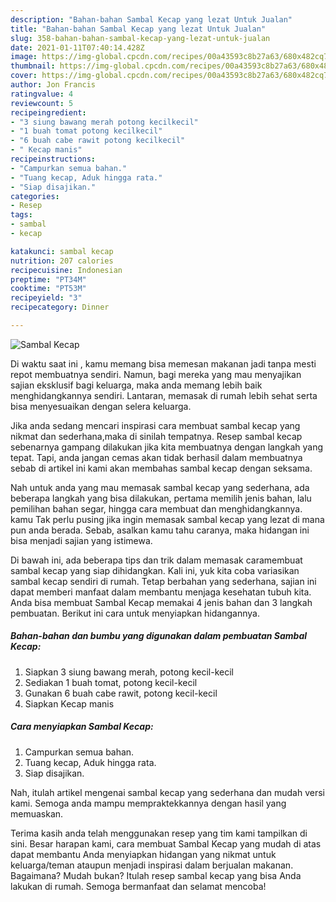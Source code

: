 ```yaml
---
description: "Bahan-bahan Sambal Kecap yang lezat Untuk Jualan"
title: "Bahan-bahan Sambal Kecap yang lezat Untuk Jualan"
slug: 358-bahan-bahan-sambal-kecap-yang-lezat-untuk-jualan
date: 2021-01-11T07:40:14.428Z
image: https://img-global.cpcdn.com/recipes/00a43593c8b27a63/680x482cq70/sambal-kecap-foto-resep-utama.jpg
thumbnail: https://img-global.cpcdn.com/recipes/00a43593c8b27a63/680x482cq70/sambal-kecap-foto-resep-utama.jpg
cover: https://img-global.cpcdn.com/recipes/00a43593c8b27a63/680x482cq70/sambal-kecap-foto-resep-utama.jpg
author: Jon Francis
ratingvalue: 4
reviewcount: 5
recipeingredient:
- "3 siung bawang merah potong kecilkecil"
- "1 buah tomat potong kecilkecil"
- "6 buah cabe rawit potong kecilkecil"
- " Kecap manis"
recipeinstructions:
- "Campurkan semua bahan."
- "Tuang kecap, Aduk hingga rata."
- "Siap disajikan."
categories:
- Resep
tags:
- sambal
- kecap

katakunci: sambal kecap 
nutrition: 207 calories
recipecuisine: Indonesian
preptime: "PT34M"
cooktime: "PT53M"
recipeyield: "3"
recipecategory: Dinner

---
```



![Sambal Kecap](https://img-global.cpcdn.com/recipes/00a43593c8b27a63/680x482cq70/sambal-kecap-foto-resep-utama.jpg)

Di waktu  saat ini , kamu memang bisa memesan makanan jadi tanpa mesti repot membuatnya sendiri. Namun, bagi mereka yang mau menyajikan sajian eksklusif bagi keluarga, maka anda memang lebih baik menghidangkannya sendiri. Lantaran, memasak di rumah lebih sehat serta bisa menyesuaikan dengan selera keluarga.

Jika anda sedang mencari inspirasi cara membuat sambal kecap yang nikmat dan sederhana,maka di sinilah tempatnya. Resep sambal kecap  sebenarnya gampang dilakukan jika kita membuatnya dengan langkah yang tepat. Tapi, anda jangan cemas akan tidak berhasil dalam membuatnya 
sebab di artikel ini kami akan membahas sambal kecap dengan seksama.  



Nah untuk anda yang mau memasak sambal kecap yang sederhana, ada beberapa langkah yang bisa dilakukan, pertama memilih jenis bahan, lalu pemilihan bahan segar, hingga cara membuat dan menghidangkannya. kamu Tak perlu pusing jika ingin memasak sambal kecap yang lezat di mana pun anda berada. Sebab, asalkan kamu  tahu caranya, maka hidangan ini bisa menjadi sajian yang istimewa.

Di bawah ini, ada beberapa tips dan trik dalam memasak caramembuat sambal kecap yang siap dihidangkan. Kali ini, yuk kita coba variasikan sambal kecap sendiri di rumah. Tetap berbahan yang sederhana, sajian ini dapat memberi manfaat dalam membantu menjaga kesehatan tubuh kita. Anda bisa membuat Sambal Kecap memakai 4 jenis bahan dan 3 langkah pembuatan. Berikut ini cara untuk menyiapkan hidangannya.

<!--inarticleads1-->

##### Bahan-bahan dan bumbu yang digunakan dalam pembuatan Sambal Kecap:

1. Siapkan 3 siung bawang merah, potong kecil-kecil
1. Sediakan 1 buah tomat, potong kecil-kecil
1. Gunakan 6 buah cabe rawit, potong kecil-kecil
1. Siapkan  Kecap manis




<!--inarticleads2-->

##### Cara menyiapkan Sambal Kecap:

1. Campurkan semua bahan.
1. Tuang kecap, Aduk hingga rata.
1. Siap disajikan.




Nah, itulah artikel mengenai  sambal kecap  yang sederhana dan mudah versi kami. Semoga anda mampu mempraktekkannya dengan hasil yang memuaskan. 

Terima kasih anda telah menggunakan resep yang tim kami tampilkan di sini. Besar harapan kami, cara membuat  Sambal Kecap yang mudah di atas dapat membantu Anda menyiapkan hidangan yang nikmat untuk keluarga/teman ataupun menjadi inspirasi dalam berjualan makanan. Bagaimana? Mudah bukan? Itulah resep sambal kecap yang bisa Anda lakukan di rumah. Semoga bermanfaat dan selamat mencoba!


